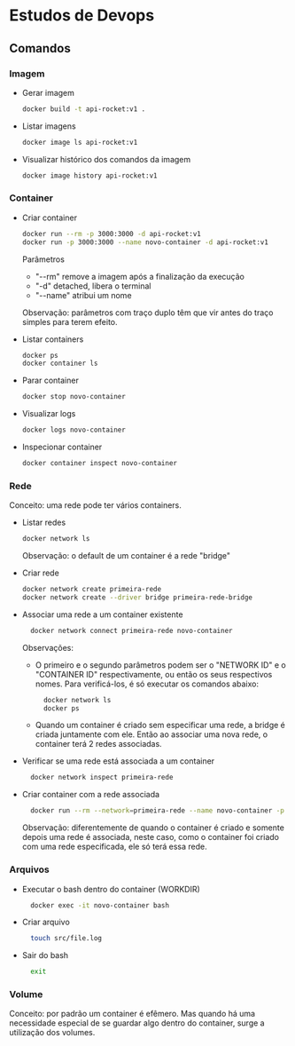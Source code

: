 # Estudos de Devops

## Comandos
### Imagem
  - Gerar imagem
    ```bash
    docker build -t api-rocket:v1 .
    ```
  - Listar imagens
    ```bash
    docker image ls api-rocket:v1
    ```
  - Visualizar histórico dos comandos da imagem
    ```bash
    docker image history api-rocket:v1
    ```
### Container
  - Criar container
    ```bash
    docker run --rm -p 3000:3000 -d api-rocket:v1
    docker run -p 3000:3000 --name novo-container -d api-rocket:v1
    ```
    Parâmetros
      - "--rm" remove a imagem após a finalização da execução
      - "-d" detached, libera o terminal
      - "--name" atribui um nome

    Observação: parâmetros com traço duplo têm que vir antes do traço simples para terem efeito.
  - Listar containers
    ```bash
    docker ps
    docker container ls
    ```
  - Parar container
    ```bash
    docker stop novo-container
    ```
  - Visualizar logs
    ```bash
    docker logs novo-container
    ```
  - Inspecionar container
    ```bash
    docker container inspect novo-container
    ```
### Rede
Conceito: uma rede pode ter vários containers.
  - Listar redes
    ```bash
    docker network ls
    ```
    Observação: o default de um container é a rede "bridge"
  - Criar rede
    ```bash
    docker network create primeira-rede
    docker network create --driver bridge primeira-rede-bridge
    ```
  - Associar uma rede a um container existente
    ```bash
      docker network connect primeira-rede novo-container
    ```
    Observações:
      - O primeiro e o segundo parâmetros podem ser o "NETWORK ID" e o "CONTAINER ID" respectivamente, ou então os seus respectivos nomes. Para verificá-los, é só executar os comandos abaixo:

        ```bash
          docker network ls
          docker ps
        ```
      - Quando um container é criado sem especificar uma rede, a bridge é criada juntamente com ele. Então ao associar uma nova rede, o container terá 2 redes associadas.

  - Verificar se uma rede está associada a um container
    ```bash
      docker network inspect primeira-rede
    ```
  - Criar container com a rede associada
    ```bash
      docker run --rm --network=primeira-rede --name novo-container -p 3000:3000 -d api-rocket:v1
    ```
    Observação: diferentemente de quando o container é criado e somente depois uma rede é associada, neste caso, como o container foi criado com uma rede especificada, ele só terá essa rede.

### Arquivos
  - Executar o bash dentro do container (WORKDIR)
    ```bash
      docker exec -it novo-container bash
    ```
  - Criar arquivo
    ```bash
      touch src/file.log
    ```
  - Sair do bash
    ```bash
      exit
    ```

### Volume
Conceito: por padrão um container é efêmero. Mas quando há uma necessidade especial de se guardar algo dentro do container, surge a utilização dos volumes.